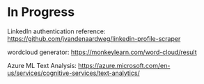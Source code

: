 # In Progress

LinkedIn authentication reference:
https://github.com/jvandenaardweg/linkedin-profile-scraper

wordcloud generator:
https://monkeylearn.com/word-cloud/result

Azure ML Text Analysis: https://azure.microsoft.com/en-us/services/cognitive-services/text-analytics/
